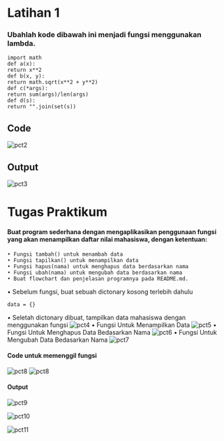 # Latihan 1
### Ubahlah kode dibawah ini menjadi fungsi menggunakan lambda.
```
import math
def a(x):
return x**2
def b(x, y):
return math.sqrt(x**2 + y**2)
def c(*args):
return sum(args)/len(args)
def d(s):
return "".join(set(s))
```
## Code
![pct2](https://user-images.githubusercontent.com/115356128/205475195-4bfead43-b80b-4dd7-8b4c-1e5d8931fd36.png)
## Output
![pct3](https://user-images.githubusercontent.com/115356128/205475211-72db53f8-8b5f-4ada-81ee-9365242c6064.png)
# Tugas Praktikum
#### Buat program sederhana dengan mengaplikasikan penggunaan fungsi yang akan menampilkan daftar nilai mahasiswa, dengan ketentuan:
```
• Fungsi tambah() untuk menambah data
• Fungsi tapilkan() untuk menampilkan data
• Fungsi hapus(nama) untuk menghapus data berdasarkan nama
• Fungsi ubah(nama) untuk mengubah data berdasarkan nama
• Buat flowchart dan penjelasan programnya pada README.md.
```
• Sebelum fungsi, buat sebuah dictonary kosong terlebih dahulu
```
data = {}
```
• Seletah dictonary dibuat, tampilkan data mahasiswa dengan menggunakan fungsi
![pct4](https://user-images.githubusercontent.com/115356128/205526040-9be6315c-4c9f-497a-af12-3059f16f6a55.png)
• Fungsi Untuk Menampilkan Data
![pct5](https://user-images.githubusercontent.com/115356128/205526098-4c9fb711-3b57-4970-8b9b-715f986ee49d.png)
• Fungsi Untuk Menghapus Data Bedasarkan Nama
![pct6](https://user-images.githubusercontent.com/115356128/205526154-23605665-cf40-4c82-843a-c9db88b92eaa.png)
• Fungsi Untuk Mengubah Data Bedasarkan Nama
![pct7](https://user-images.githubusercontent.com/115356128/205526166-5d0e4191-6e63-4f23-9458-262fffa4c65a.png)

#### Code untuk memenggil fungsi
![pct8](https://user-images.githubusercontent.com/115356128/205526239-e448166e-2f2a-4e74-afa9-579c10cb32f9.png)
![pct8](https://user-images.githubusercontent.com/115356128/205526487-ff2235ad-69c4-47f7-b358-5b3da5c7d981.png)

#### Output
![pct9](https://user-images.githubusercontent.com/115356128/205526670-6e3d3038-d668-44cf-9c99-c0c69d6d77e9.png)

![pct10](https://user-images.githubusercontent.com/115356128/205526689-f6350562-db29-476e-8649-39965361cda2.png)

![pct11](https://user-images.githubusercontent.com/115356128/205526707-06bc27e3-2fc3-4d84-b288-a7d9fe80dbe1.png)
